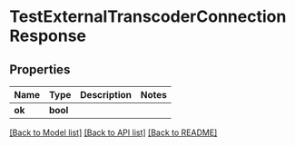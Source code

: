 # TestExternalTranscoderConnectionResponse


## Properties
Name | Type | Description | Notes
------------ | ------------- | ------------- | -------------
**ok** | **bool** |  | 

[[Back to Model list]](../#documentation-for-models) [[Back to API list]](../#documentation-for-api-endpoints) [[Back to README]](../)



